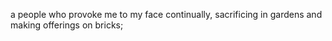 a people who provoke me to my face continually, sacrificing in gardens and making offerings on bricks;
